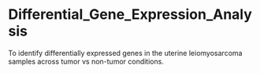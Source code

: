 # Differential_Gene_Expression_Analysis
To identify differentially expressed genes in the uterine leiomyosarcoma samples across tumor vs non-tumor conditions.
